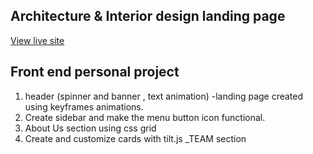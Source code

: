 ## Architecture & Interior design landing page
[ View live site](https://atinos31.github.io/Architech-Website/)

## Front end personal project

1. header (spinner and banner , text animation) -landing page created using keyframes animations.
2. Create sidebar and make the menu button icon functional.
3. About Us section using css grid
4. Create and customize cards with tilt.js _TEAM section
